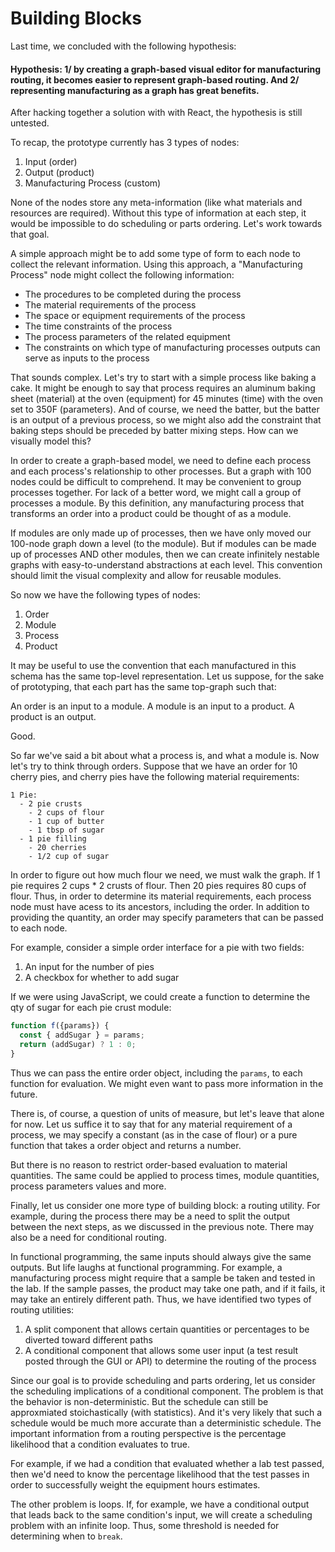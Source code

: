 # Building Blocks

Last time, we concluded with the following hypothesis:

#### Hypothesis: 1/ by creating a graph-based visual editor for manufacturing routing, it becomes easier to represent graph-based routing. And 2/ representing manufacturing as a graph has great benefits.

After hacking together a solution with with React, the hypothesis is still untested. 

To recap, the prototype currently has 3 types of nodes:

1. Input (order)
2. Output (product)
3. Manufacturing Process (custom)

None of the nodes store any meta-information (like what materials and resources are required). Without this type of information at each step, it would be impossible to do scheduling or parts ordering. Let's work towards that goal.

A simple approach might be to add some type of form to each node to collect the relevant information. Using this approach, a "Manufacturing Process" node might collect the following information:

- The procedures to be completed during the process
- The material requirements of the process
- The space or equipment requirements of the process
- The time constraints of the process
- The process parameters of the related equipment
- The constraints on which type of manufacturing processes outputs can serve as inputs to the process

That sounds complex. Let's try to start with a simple process like baking a cake. It might be enough to say that process requires an aluminum baking sheet (material) at the oven (equipment) for 45 minutes (time) with the oven set to 350F (parameters). And of course, we need the batter, but the batter is an output of a previous process, so we might also add the constraint that baking steps should be preceded by batter mixing steps. How can we visually model this?

In order to create a graph-based model, we need to define each process and each process's relationship to other processes. But a graph with 100 nodes could be difficult to comprehend. It may be convenient to group processes together. For lack of a better word, we might call a group of processes a module. By this definition, any manufacturing process that transforms an order into a product could be thought of as a module. 

If modules are only made up of processes, then we have only moved our 100-node graph down a level (to the module). But if modules can be made up of processes AND other modules, then we can create infinitely nestable graphs with easy-to-understand abstractions at each level. This convention should limit the visual complexity and allow for reusable modules.

So now we have the following types of nodes:

1. Order
2. Module
3. Process
4. Product

It may be useful to use the convention that each manufactured in this schema has the same top-level representation. Let us suppose, for the sake of prototyping, that each part has the same top-graph such that:

An order is an input to a module. A module is an input to a product. A product is an output.

Good.

So far we've said a bit about what a process is, and what a module is. Now let's try to think through orders. Suppose that we have an order for 10 cherry pies, and cherry pies have the following material requirements:

```
1 Pie:
  - 2 pie crusts
    - 2 cups of flour
    - 1 cup of butter
    - 1 tbsp of sugar
  - 1 pie filling
    - 20 cherries
    - 1/2 cup of sugar
```

In order to figure out how much flour we need, we must walk the graph. If 1 pie requires 2 cups * 2 crusts of flour. Then 20 pies requires 80 cups of flour. Thus, in order to determine its material requirements, each process node must have acess to its ancestors, including the order. In addition to providing the quantity, an order may specify parameters that can be passed to each node.

For example, consider a simple order interface for a pie with two fields:

1. An input for the number of pies
2. A checkbox for whether to add sugar

If we were using JavaScript, we could create a function to determine the qty of sugar for each pie crust module:

```js
function f({params}) {
  const { addSugar } = params;
  return (addSugar) ? 1 : 0;
}
```
Thus we can pass the entire order object, including the `params`, to each function for evaluation. We might even want to pass more information in the future.

There is, of course, a question of units of measure, but let's leave that alone for now. Let us suffice it to say that for any material requirement of a process, we may specify a constant (as in the case of flour) or a pure function that takes a order object and returns a number.

But there is no reason to restrict order-based evaluation to material quantities. The same could be applied to process times, module quantities, process parameters values and more.

Finally, let us consider one more type of building block: a routing utility. For example, during the process there may be a need to split the output between the next steps, as we discussed in the previous note. There may also be a need for conditional routing. 

In functional programming, the same inputs should always give the same outputs. But life laughs at functional programming. For example, a manufacturing process might require that a sample be taken and tested in the lab. If the sample passes, the product may take one path, and if it fails, it may take an entirely different path. Thus, we have identified two types of routing utilities:

1. A split component that allows certain quantities or percentages to be diverted toward different paths
2. A conditional component that allows some user input (a test result posted through the GUI or API) to determine the routing of the process

Since our goal is to provide scheduling and parts ordering, let us consider the scheduling implications of a conditional component. The problem is that the behavior is non-deterministic. But the schedule can still be approxmiated stoichastically (with statistics). And it's very likely that such a schedule would be much more accurate than a deterministic schedule. The important information from a routing perspective is the percentage likelihood that a condition evaluates to true. 

For example, if we had a condition that evaluated whether a lab test passed, then we'd need to know the percentage likelihood that the test passes in order to successfully weight the equipment hours estimates. 

The other problem is loops. If, for example, we have a conditional output that leads back to the same condition's input, we will create a scheduling problem with an infinite loop. Thus, some threshold is needed for determining when to `break`.